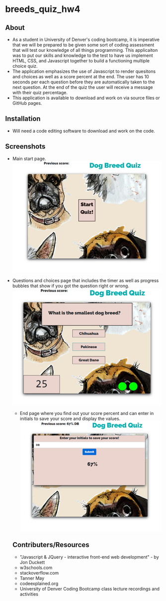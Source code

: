 # breeds_quiz_hw4

## About

- As a student in University of Denver's coding bootcamp, it is imperative that we will be prepared to be given some sort of coding assessment that will test our knowledge of all things programming. This applicaiton was to put our skills and knowledge to the test to have us implement HTML, CSS, and Javascript together to build a functioning multiple choice quiz.
- The application emphasizes the use of Javascript to render quesitons and choices as well as a score percent at the end. The user has 10 seconds per each question before they are automatically taken to the next question. At the end of the quiz the user will receive a message with their quiz percentage.
- This application is available to download and work on via source files or GitHub pages.

## Installation

- Will need a code editing software to download and work on the code.

## Screenshots

- Main start page.
  ![image](assets\img\breeds_quiz_hw4_start.png)

- Questions and choices page that includes the timer as well as progress bubbles that show if you got the question right or wrong.
  ![image](assets\img\breeds_quiz_hw4_q.png)

  * End page where you find out your score percent and can enter in initials to save your score and display the values.
  ![image](assets\img\breeds_quiz_hw4_end.png)

  ## Contributers/Resources

  * "Javascript & JQuery - interactive front-end web development" - by Jon Duckett
  * w3schools.com
  * stackoverflow.com
  * Tanner May
  * codeexplained.org
  * University of Denver Coding Bootcamp class lecture recordings and activities

 
